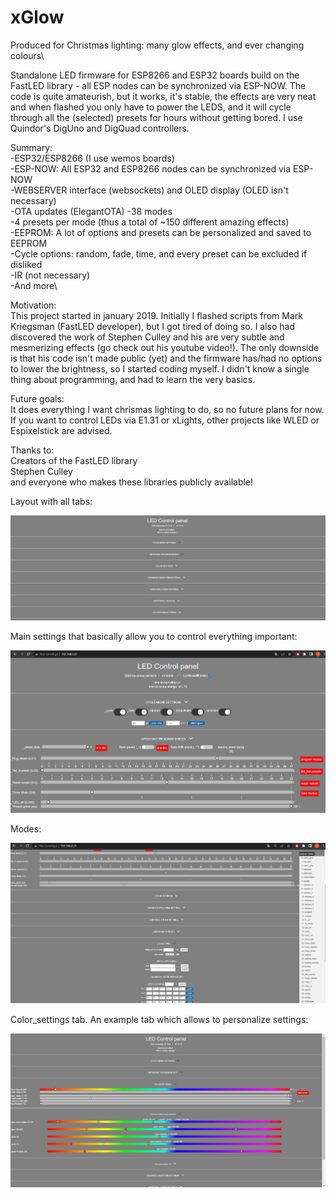 # xGlow
Produced for Christmas lighting: many glow effects, and ever changing colours\

 Standalone LED firmware for ESP8266 and ESP32 boards build on the FastLED library - all ESP nodes can be synchronized via ESP-NOW. The code is quite amateurish, but it works, it's stable, the effects are very neat and when flashed you only have to power the LEDS, and it will cycle through all the (selected) presets for hours without getting bored. I use Quindor's DigUno and DigQuad controllers.

 Summary:\
 -ESP32/ESP8266 (I use wemos boards)\
 -ESP-NOW: All ESP32 and ESP8266 nodes can be synchronized via ESP-NOW\
 -WEBSERVER interface (websockets) and OLED display (OLED isn't necessary)\
 -OTA updates (ElegantOTA)
 -38 modes\
 -4 presets per mode (thus a total of ~150 different amazing effects)\
 -EEPROM: A lot of options and presets can be personalized and saved to EEPROM\
 -Cycle options: random, fade, time, and every preset can be excluded if disliked\
 -IR (not necessary)\
 -And more\

 Motivation:\
This project started in january 2019. Initially I flashed scripts from Mark Kriegsman (FastLED developer), but I got tired of doing so. I also had discovered the work of Stephen Culley and his are very subtle and mesmerizing effects (go check out his youtube video!). The only downside is that his code isn't made public (yet) and the firmware has/had no options to lower the brightness, so I started coding myself. I didn't know a single thing about programming, and had to learn the very basics.


Future goals:\
It does everything I want chrismas lighting to do, so no future plans for now. If you want to control LEDs via E1.31 or xLights, other projects like WLED or Espixelstick are advised.


Thanks to:\
Creators of the FastLED library\
Stephen Culley\
and everyone who makes these libraries publicly available!

Layout with all tabs:

![](images/layout.jpg)

Main settings that basically allow you to control everything important:

![](images/Main_settings.png)

Modes:

![](images/modes.png)

Color_settings tab. An example tab which allows to personalize settings:

![](images/example_colorsettings.jpg)

